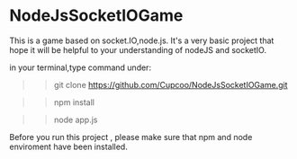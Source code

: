 # NodeJsSocketIOGame
This is a game based on  socket.IO,node.js. It's a very basic project that hope it will be helpful to your understanding of nodeJS and socketIO.

in your terminal,type command under:
>> git clone https://github.com/Cupcoo/NodeJsSocketIOGame.git

>> npm install

>> node app.js

Before you run this project , please make sure that npm and node enviroment have been installed.
